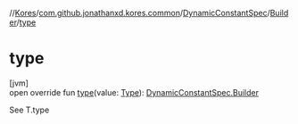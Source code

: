 //[Kores](../../../../index.md)/[com.github.jonathanxd.kores.common](../../index.md)/[DynamicConstantSpec](../index.md)/[Builder](index.md)/[type](type.md)

# type

[jvm]\
open override fun [type](type.md)(value: [Type](https://docs.oracle.com/javase/8/docs/api/java/lang/reflect/Type.html)): [DynamicConstantSpec.Builder](index.md)

See T.type

